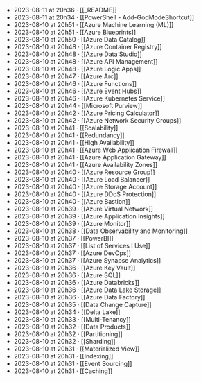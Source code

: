 - 2023-08-11 at 20h36 · [[_README]]
- 2023-08-11 at 20h34 · [[PowerShell - Add-GodModeShortcut]]
- 2023-08-10 at 20h51 · [[Azure Machine Learning (ML)]]
- 2023-08-10 at 20h51 · [[Azure Blueprints]]
- 2023-08-10 at 20h50 · [[Azure Data Catalog]]
- 2023-08-10 at 20h48 · [[Azure Container Registry]]
- 2023-08-10 at 20h48 · [[Azure Data Studio]]
- 2023-08-10 at 20h48 · [[Azure API Management]]
- 2023-08-10 at 20h48 · [[Azure Logic Apps]]
- 2023-08-10 at 20h47 · [[Azure Arc]]
- 2023-08-10 at 20h46 · [[Azure Functions]]
- 2023-08-10 at 20h46 · [[Azure Event Hubs]]
- 2023-08-10 at 20h46 · [[Azure Kubernetes Service]]
- 2023-08-10 at 20h44 · [[Microsoft Purview]]
- 2023-08-10 at 20h42 · [[Azure Pricing Calculator]]
- 2023-08-10 at 20h42 · [[Azure Network Security Groups]]
- 2023-08-10 at 20h41 · [[Scalability]]
- 2023-08-10 at 20h41 · [[Redundancy]]
- 2023-08-10 at 20h41 · [[High Availability]]
- 2023-08-10 at 20h41 · [[Azure Web Application Firewall]]
- 2023-08-10 at 20h41 · [[Azure Application Gateway]]
- 2023-08-10 at 20h41 · [[Azure Availability Zones]]
- 2023-08-10 at 20h40 · [[Azure Resource Group]]
- 2023-08-10 at 20h40 · [[Azure Load Balancer]]
- 2023-08-10 at 20h40 · [[Azure Storage Account]]
- 2023-08-10 at 20h40 · [[Azure DDoS Protection]]
- 2023-08-10 at 20h40 · [[Azure Bastion]]
- 2023-08-10 at 20h39 · [[Azure Virtual Network]]
- 2023-08-10 at 20h39 · [[Azure Application Insights]]
- 2023-08-10 at 20h39 · [[Azure Monitor]]
- 2023-08-10 at 20h38 · [[Data Observability and Monitoring]]
- 2023-08-10 at 20h37 · [[PowerBI]]
- 2023-08-10 at 20h37 · [[List of Services I Use]]
- 2023-08-10 at 20h37 · [[Azure DevOps]]
- 2023-08-10 at 20h37 · [[Azure Synapse Analytics]]
- 2023-08-10 at 20h36 · [[Azure Key Vault]]
- 2023-08-10 at 20h36 · [[Azure SQL]]
- 2023-08-10 at 20h36 · [[Azure Databricks]]
- 2023-08-10 at 20h36 · [[Azure Data Lake Storage]]
- 2023-08-10 at 20h36 · [[Azure Data Factory]]
- 2023-08-10 at 20h35 · [[Data Change Capture]]
- 2023-08-10 at 20h34 · [[Delta Lake]]
- 2023-08-10 at 20h33 · [[Multi-Tenancy]]
- 2023-08-10 at 20h32 · [[Data Products]]
- 2023-08-10 at 20h32 · [[Partitioning]]
- 2023-08-10 at 20h32 · [[Sharding]]
- 2023-08-10 at 20h31 · [[Materialized View]]
- 2023-08-10 at 20h31 · [[Indexing]]
- 2023-08-10 at 20h31 · [[Event Sourcing]]
- 2023-08-10 at 20h31 · [[Caching]]
